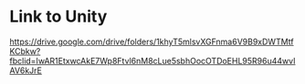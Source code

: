 # Link to Unity 
https://drive.google.com/drive/folders/1khyT5mlsvXGFnma6V9B9xDWTMtfKCbkw?fbclid=IwAR1EtxwcAkE7Wp8Ftvl6nM8cLue5sbhOocOTDoEHL95R96u44wvIAV6kJrE
